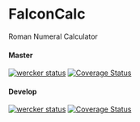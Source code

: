# FalconCalc
Roman Numeral Calculator

#### Master
[![wercker status](https://app.wercker.com/status/e6633599c0919117eb4c008694be4587/s/master "wercker status")](https://app.wercker.com/project/bykey/e6633599c0919117eb4c008694be4587)
[![Coverage Status](https://coveralls.io/repos/github/Stoom/FalconCalc/badge.svg?branch=master&t=VzoO69)](https://coveralls.io/github/Stoom/FalconCalc?branch=master)

#### Develop
[![wercker status](https://app.wercker.com/status/e6633599c0919117eb4c008694be4587/s/develop "wercker status")](https://app.wercker.com/project/bykey/e6633599c0919117eb4c008694be4587)
[![Coverage Status](https://coveralls.io/repos/github/Stoom/FalconCalc/badge.svg?branch=develop&t=VzoO69)](https://coveralls.io/github/Stoom/FalconCalc?branch=develop)